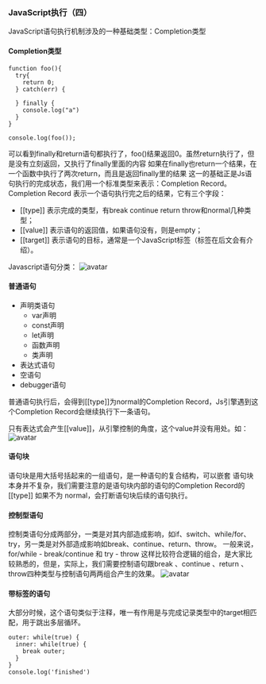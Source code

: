 ### JavaScript执行（四）
JavaScript语句执行机制涉及的一种基础类型：Completion类型

#### Completion类型
```
function foo(){
  try{
    return 0;
  } catch(err) {

  } finally {
    console.log("a")
  }
}

console.log(foo());
```
可以看到finally和return语句都执行了，foo()结果返回0。虽然return执行了，但是没有立刻返回，又执行了finally里面的内容
如果在finally也return一个结果，在一个函数中执行了两次return，而且是返回finally里的结果
这一的基础正是Js语句执行的完成状态，我们用一个标准类型来表示：Completion Record。
Completion Record 表示一个语句执行完之后的结果，它有三个字段：
* [[type]] 表示完成的类型，有break continue return throw和normal几种类型；
* [[value]] 表示语句的返回值，如果语句没有，则是empty；
* [[target]] 表示语句的目标，通常是一个JavaScript标签（标签在后文会有介绍）。

Javascript语句分类：
![avatar](https://static001.geekbang.org/resource/image/98/d5/98ce53be306344c018cddd6c083392d5.jpg)

#### 普通语句
* 声明类语句
  * var声明
  * const声明
  * let声明
  * 函数声明
  * 类声明
* 表达式语句
* 空语句
* debugger语句

普通语句执行后，会得到[[type]]为normal的Completion Record，Js引擎遇到这个Completion Record会继续执行下一条语句。

只有表达式会产生[[value]]，从引擎控制的角度，这个value并没有用处。如：
![avatar](https://static001.geekbang.org/resource/image/a3/67/a35801b1b82654d17e413e51b340d767.png)

#### 语句块
语句块是用大括号括起来的一组语句，是一种语句的复合结构，可以嵌套
语句块本身并不复杂，我们需要注意的是语句块内部的语句的Completion Record的[[type]] 如果不为 normal，会打断语句块后续的语句执行。

#### 控制型语句
控制类语句分成两部分，一类是对其内部造成影响，如if、switch、while/for、try，另一类是对外部造成影响如break、continue、return、throw。
一般来说， for/while - break/continue 和 try - throw 这样比较符合逻辑的组合，是大家比较熟悉的，但是，实际上，我们需要控制语句跟break 、continue 、return 、throw四种类型与控制语句两两组合产生的效果。
![avatar](https://static001.geekbang.org/resource/image/77/d3/7760027d7ee09bdc8ec140efa9caf1d3.png)

#### 带标签的语句
大部分时候，这个语句类似于注释，唯一有作用是与完成记录类型中的target相匹配，用于跳出多层循环。
```
outer: while(true) {
  inner: while(true) {
    break outer;
  }
}
console.log('finished')
```








